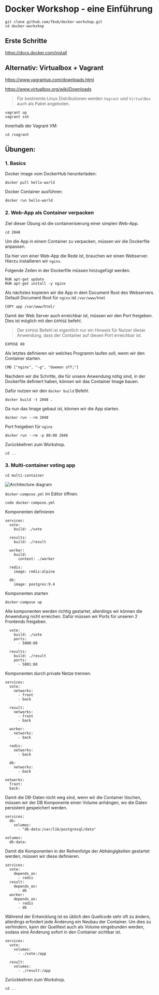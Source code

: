 Docker Workshop - eine Einführung
=========

```
git clone github.com/fbsb/docker-workshop.git
cd docker-workshop
```

Erste Schritte
---------------

https://docs.docker.com/install

Alternativ: Virtualbox + Vagrant
---------------

https://www.vagrantup.com/downloads.html

https://www.virtualbox.org/wiki/Downloads

> Für bestimmte Linux Distributionen werden `Vagrant` und `VirtualBox` auch als Paket angeboten.

```
vagrant up
vagrant ssh
```

Innerhalb der Vagrant VM:

```
cd /vagrant
```

Übungen:
--------

### 1. Basics

Docker image vom DockerHub herunterladen:

```
docker pull hello-world
```

Docker Container ausführen:

```
docker run hello-world
```

### 2. Web-App als Container verpacken

Ziel dieser Übung ist die containerisierung einer simplen Web-App.


```
cd 2048
```

Um die App in einem Container zu verpacken, müssen wir die Dockerfile anpassen.

Da hier von einer Web-App die Rede ist, brauchen wir einen Webserver. Hierzu installieren wir `nginx`.

Folgende Zeilen in der Dockerfile müssen hinzugefügt werden.

```
RUN apt-get update
RUN apt-get install -y nginx
```

Als nächstes kopieren wir die App in dem Document Root des Webservers. Default Document Root für `nginx` ist `/var/www/html`

```
COPY app /var/www/html/
```

Damit der Web Server auch erreichbar ist, müssen wir den Port freigeben. Dies ist möglich mit den `EXPOSE` befehl.

> Der `EXPOSE` Befehl ist eigentlich nur ein Hinweis für Nutzer dieser Anwendung, dass der Container auf diesen Port erreichbar ist.

```
EXPOSE 80
```

Als letztes definieren wir welches Programm laufen soll, wenn wir den Container starten.

```
CMD ["nginx", "-g", "daemon off;"]
```

Nachdem wir die Schritte, die für unsere Anwendung nötig sind, in der Dockerfile definiert haben, können wir das Container Image bauen.

Dafür nutzen wir den `docker build` Befehl.

```
docker build -t 2048 .
```

Da nun das Image gebaut ist, können wir die App starten.

```
docker run --rm 2048
```

Port freigeben für `nginx`

```
docker run --rm -p 80:80 2048
```

Zurückkehren zum Workshop.

```
cd ..
```

### 3. Multi-container voting app

```
cd multi-container
```

![Architecture diagram](multi-container/architecture.png)

`docker-compose.yml` im Editor öffnen.

```
code docker-compose.yml
```

Komponenten definieren

```
services:
  vote:
    build: ./vote

  results:
    build: ./result

  worker:
    build:
      context: ./worker

  redis:
    image: redis:alpine

  db:
    image: postgres:9.4
```

Komponenten starten

```
docker-compose up
```

Alle komponenten werden richtig gestartet, allerdings wir können die Anwendung nicht erreichen. Dafür müssen wir Ports für unseren 2 Frontends freigeben.

```
  vote:
    build: ./vote
    ports:
      - 5000:80

  results:
    build: ./result
    ports:
      - 5001:80
```

Komponenten durch private Netze trennen.


```
services:
  vote:
    networks:
      - front
      - back

  result:
    networks:
      - front
      - back

  worker:
    networks:
      - back

  redis:
    networks:
      - back

  db:
    networks:
      - back

networks:
  front:
  back:
```

Damit die DB-Daten nicht weg sind, wenn wir die Container löschen, müssen wir der DB Komponente einen Volume anhängen, wo die Daten persistent gespeichert werden.

```
services:
  db:
    volumes:
      - "db-data:/var/lib/postgresql/data"

volumes:
  db-data:
```

Damit die Komponenten in der Reihenfolge der Abhängigkeiten gestartet werden, müssen wir diese definieren.

```
services:
  vote:
    depends_on:
      - redis
  result:
    depends_on:
      - db
  worker:
    depends_on:
      - redis
      - db

```

Während der Entwicklung ist es üblich den Quellcode sehr oft zu ändern, allerdings erfordert jede Änderung ein Neubau der Container. Um dies zu verhindern, kann der Quelltext auch als Volume eingebunden werden, sodass eine Änderung sofort in den Container sichtbar ist.

```
services:
  vote:
    volumes:
      - ./vote:/app

  result:
    volumes:
      - ./result:/app
```

Zurückkehren zum Workshop.

```
cd ..
```